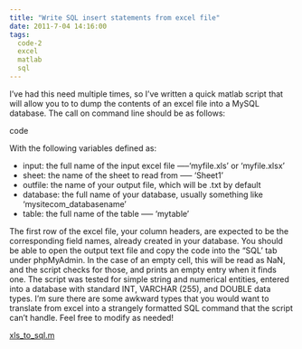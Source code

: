 ```yaml
---
title: "Write SQL insert statements from excel file"
date: 2011-7-04 14:16:00
tags:
  code-2
  excel
  matlab
  sql
---
```



I’ve had this need multiple times, so I’ve written a quick matlab script that will allow you to to dump the contents of an excel file into a MySQL database. The call on command line should be as follows:

code

With the following variables defined as:

- input: the full name of the input excel file —–‘myfile.xls’ or ‘myfile.xlsx’
- sheet: the name of the sheet to read from —– ‘Sheet1’
- outfile: the name of your output file, which will be .txt by default
- database: the full name of your database, usually something like ‘mysitecom_databasename’
- table: the full name of the table —– ‘mytable’

The first row of the excel file, your column headers, are expected to be the corresponding field names, already created in your database. You should be able to open the output text file and copy the code into the “SQL’ tab under phpMyAdmin. In the case of an empty cell, this will be read as NaN, and the script checks for those, and prints an empty entry when it finds one. The script was tested for simple string and numerical entities, entered into a database with standard INT, VARCHAR (255), and DOUBLE data types. I’m sure there are some awkward types that you would want to translate from excel into a strangely formatted SQL command that the script can’t handle. Feel free to modify as needed!

[xls_to_sql.m](https://gist.github.com/vsoch/8247548#file-xls_to_sql-m)


